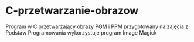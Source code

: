 # C-przetwarzanie-obrazow
Program w C przetwarzający obrazy PGM i PPM przygotowany na zajęcia z Podstaw Programowania
wykorzystuje program Image Magick
